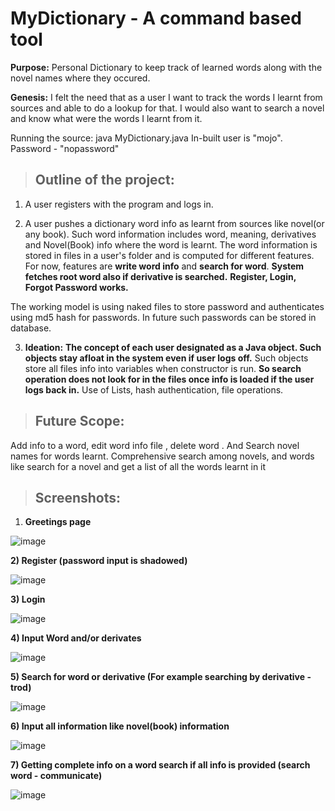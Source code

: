 # MyDictionary - A command based tool
**Purpose:** Personal Dictionary to keep track of learned words along with the novel names where they occured.

**Genesis:** I felt the need that as a user I want to track the words I learnt from sources and able to do a lookup for that. I would also want to search a novel and know what were the words I learnt from it.


Running the source: java MyDictionary.java
In-built user is "mojo". Password - "nopassword"

>## Outline of the project:
1) A user registers with the program and logs in.

2) A user pushes a dictionary word info as learnt from sources like novel(or any book). Such word information includes word, meaning, derivatives and Novel(Book) info where the word is learnt. The word information is stored in files in a user's folder and is computed for different features. 
  For now, features are **write word info** and **search for word**. **System fetches root word also if derivative is searched.**
  **Register, Login, Forgot Password works.**
  
  The working model is using naked files to store password and authenticates using md5 hash for passwords. In future such passwords can be stored in database.

3) **Ideation:** **The concept of each user designated as a Java object. Such objects stay afloat in the system even if user logs off.** Such objects store all files info into variables when constructor is run. **So search operation does not look for in the files once info is loaded if the user logs back in.** Use of Lists, hash authentication, file operations.

>## Future Scope:
Add info to a word, edit word info file , delete word . And Search novel names for words learnt. Comprehensive search among novels, and words like search for a novel and get a list of all the words learnt in it


>## Screenshots:
1) **Greetings page**

![image](https://user-images.githubusercontent.com/26901597/205211400-8b36a9cb-7734-4bb0-aa2a-c1047e195fc9.png)

**2) Register (password input is shadowed)**

![image](https://user-images.githubusercontent.com/26901597/205211679-929a6e48-6bd7-44fb-8e41-43699ece0cbd.png)

**3) Login**

![image](https://user-images.githubusercontent.com/26901597/205211841-613816e5-0528-4191-bae7-a03b2bd4ae67.png)

**4) Input Word and/or derivates**

![image](https://user-images.githubusercontent.com/26901597/205216327-ce1b2efe-de9d-4194-b997-321727f8b51b.png)

**5) Search for word or derivative (For example searching by derivative - trod)**

![image](https://user-images.githubusercontent.com/26901597/205216590-5a61f3c3-d624-4f9f-8403-a8e1d6021bcb.png)

**6) Input all information like novel(book) information**

![image](https://user-images.githubusercontent.com/26901597/205217239-2165ab53-ccfb-43c3-b962-8208f82250fe.png)

**7) Getting complete info on a word search if all info is provided (search word - communicate)**

![image](https://user-images.githubusercontent.com/26901597/205217461-fb9e0813-9530-43e8-aa20-ad0e4e79eb16.png)










